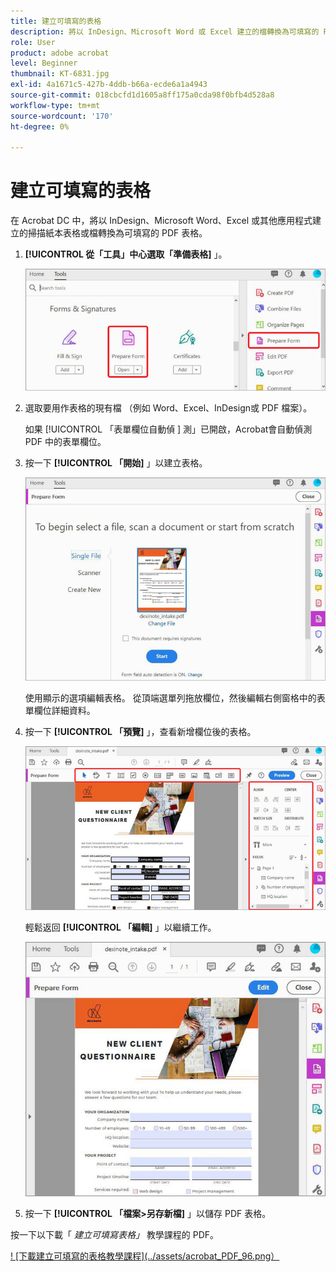 ```yaml
---
title: 建立可填寫的表格
description: 將以 InDesign、Microsoft Word 或 Excel 建立的檔轉換為可填寫的 PDF 表格
role: User
product: adobe acrobat
level: Beginner
thumbnail: KT-6831.jpg
exl-id: 4a1671c5-427b-4ddb-b66a-ecde6a1a4943
source-git-commit: 018cbcfd1d1605a8ff175a0cda98f0bfb4d528a8
workflow-type: tm+mt
source-wordcount: '170'
ht-degree: 0%

---
```


# 建立可填寫的表格

在 Acrobat DC 中，將以 InDesign、Microsoft Word、Excel 或其他應用程式建立的掃描紙本表格或檔轉換為可填寫的 PDF 表格。

1. **[!UICONTROL 從「工具」中心選取「準備表格]**  」。

   ![表單步驟 1](../assets/Form_1.png)

1. 選取要用作表格的現有檔 （例如 Word、Excel、InDesign或 PDF 檔案）。

   如果 [!UICONTROL  「表單欄位自動偵 ] 測」已開啟，Acrobat會自動偵測 PDF 中的表單欄位。

1. 按一下 **[!UICONTROL 「開始]** 」以建立表格。

   ![表單步驟 2](../assets/Form_2.png)

   使用顯示的選項編輯表格。 從頂端選單列拖放欄位，然後編輯右側窗格中的表單欄位詳細資料。

1. 按一下 **[!UICONTROL 「預覽]** 」，查看新增欄位後的表格。

   ![表單步驟 3](../assets/Form_3.png)

   輕鬆返回 **[!UICONTROL 「編輯]** 」以繼續工作。

   ![表格步驟 4](../assets/Form_4.png)

1. 按一下 **[!UICONTROL 「檔案>另存新檔]** 」以儲存 PDF 表格。

按一下以下載「 *建立可填寫表格」* 教學課程的 PDF。

[! [下載建立可填寫的表格教學課程](../assets/acrobat_PDF_96.png）](../assets/AcrobatDCForms.pdf)
